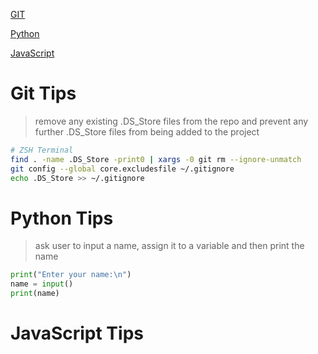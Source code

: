 [GIT](#git-tips)

[Python](#python-tips)

[JavaScript](#javascript-tips)


# Git Tips

 > remove any existing .DS_Store files from the repo and prevent any further .DS_Store files from being added to the project

```bash {.line-numbers}
# ZSH Terminal
find . -name .DS_Store -print0 | xargs -0 git rm --ignore-unmatch
git config --global core.excludesfile ~/.gitignore
echo .DS_Store >> ~/.gitignore
```

# Python Tips

> ask user to input a name, assign it to a variable and then print the name

```python {.line-numbers}
print("Enter your name:\n")
name = input()
print(name)
```

# JavaScript Tips